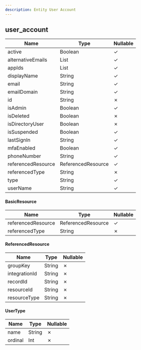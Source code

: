 ```yaml
---
description: Entity User Account
---
```

user_account
------------

| **Name**           | **Type**           | **Nullable** |
| ------------------ | ------------------ | ------------ |
| active             | Boolean            | &check;      |
| alternativeEmails  | List<String>       | &check;      |
| appIds             | List<String>       | &check;      |
| displayName        | String             | &check;      |
| email              | String             | &check;      |
| emailDomain        | String             | &check;      |
| id                 | String             | &cross;      |
| isAdmin            | Boolean            | &check;      |
| isDeleted          | Boolean            | &cross;      |
| isDirectoryUser    | Boolean            | &cross;      |
| isSuspended        | Boolean            | &check;      |
| lastSignIn         | String             | &check;      |
| mfaEnabled         | Boolean            | &check;      |
| phoneNumber        | String             | &check;      |
| referencedResource | ReferencedResource | &check;      |
| referencedType     | String             | &cross;      |
| type               | String             | &check;      |
| userName           | String             | &check;      |

#### BasicResource
| **Name**           | **Type**           | **Nullable** |
| ------------------ | ------------------ | ------------ |
| referencedResource | ReferencedResource | &check;      |
| referencedType     | String             | &cross;      |

#### ReferencedResource
| **Name**      | **Type** | **Nullable** |
| ------------- | -------- | ------------ |
| groupKey      | String   | &cross;      |
| integrationId | String   | &cross;      |
| recordId      | String   | &cross;      |
| resourceId    | String   | &cross;      |
| resourceType  | String   | &cross;      |

#### UserType
| **Name** | **Type** | **Nullable** |
| -------- | -------- | ------------ |
| name     | String   | &cross;      |
| ordinal  | Int      | &cross;      |
